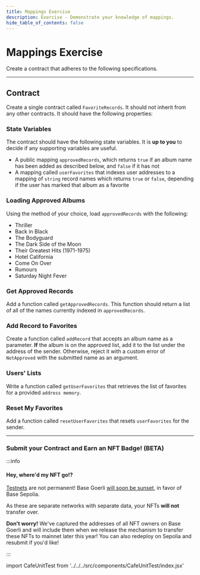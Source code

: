 ```yaml
---
title: Mappings Exercise
description: Exercise - Demonstrate your knowledge of mappings.
hide_table_of_contents: false
---
```


# Mappings Exercise

Create a contract that adheres to the following specifications.

---

## Contract

Create a single contract called `FavoriteRecords`. It should not inherit from any other contracts. It should have the following properties:

### State Variables

The contract should have the following state variables. It is **up to you** to decide if any supporting variables are useful.

- A public mapping `approvedRecords`, which returns `true` if an album name has been added as described below, and `false` if it has not
- A mapping called `userFavorites` that indexes user addresses to a mapping of `string` record names which returns `true` or `false`, depending if the user has marked that album as a favorite

### Loading Approved Albums

Using the method of your choice, load `approvedRecords` with the following:

- Thriller
- Back in Black
- The Bodyguard
- The Dark Side of the Moon
- Their Greatest Hits (1971-1975)
- Hotel California
- Come On Over
- Rumours
- Saturday Night Fever

### Get Approved Records

Add a function called `getApprovedRecords`. This function should return a list of all of the names currently indexed in `approvedRecords`.

### Add Record to Favorites

Create a function called `addRecord` that accepts an album name as a parameter. **If** the album is on the approved list, add it to the list under the address of the sender. Otherwise, reject it with a custom error of `NotApproved` with the submitted name as an argument.

### Users' Lists

Write a function called `getUserFavorites` that retrieves the list of favorites for a provided `address memory`.

### Reset My Favorites

Add a function called `resetUserFavorites` that resets `userFavorites` for the sender.

---

### Submit your Contract and Earn an NFT Badge! (BETA)

:::info

#### Hey, where'd my NFT go!?

[Testnets](https://docs.base.org/learn/deployment-to-testnet/test-networks) are not permanent! Base Goerli [will soon be sunset](https://base.mirror.xyz/kkz1-KFdUwl0n23PdyBRtnFewvO48_m-fZNzPMJehM4), in favor of Base Sepolia.

As these are separate networks with separate data, your NFTs **will not** transfer over.

**Don't worry!** We've captured the addresses of all NFT owners on Base Goerli and will include them when we release the mechanism to transfer these NFTs to mainnet later this year! You can also redeploy on Sepolia and resubmit if you'd like!

:::

import CafeUnitTest from '../../../src/components/CafeUnitTest/index.jsx'

<CafeUnitTest nftNum={5} />
